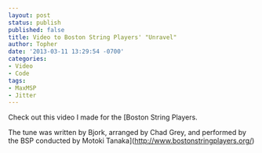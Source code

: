 ```yaml
---
layout: post
status: publish
published: false
title: Video to Boston String Players' "Unravel"
author: Topher
date: '2013-03-11 13:29:54 -0700'
categories:
- Video
- Code
tags:
- MaxMSP
- Jitter
---
```


Check out this video I made for the
[Boston String Players.


The tune was written by Bjork, arranged by Chad Grey, and performed by the BSP conducted by Motoki Tanaka](http://www.bostonstringplayers.org/)
